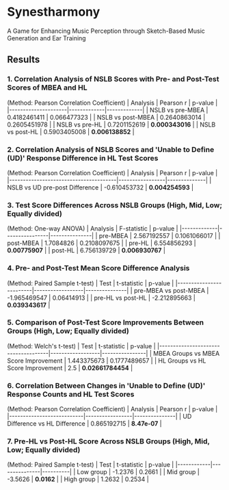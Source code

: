 # Synestharmony
A Game for Enhancing Music Perception through Sketch-Based Music Generation and Ear Training


## Results

### 1. Correlation Analysis of NSLB Scores with Pre- and Post-Test Scores of MBEA and HL
(Method: Pearson Correlation Coefficient)
| Analysis            | Pearson r   | p-value     |
|---------------------|-------------|-------------|
| NSLB vs pre-MBEA    | 0.4182461411 | 0.066477323 |
| NSLB vs post-MBEA   | 0.2640863014 | 0.2605451978 |
| NSLB vs pre-HL      | 0.7201152619 | **0.000343016** |
| NSLB vs post-HL     | 0.5903405008 | **0.006138852** |


### 2. Correlation Analysis of NSLB Scores and 'Unable to Define (UD)' Response Difference in HL Test Scores
(Method: Pearson Correlation Coefficient)
| Analysis                              | Pearson r       | p-value      |
|---------------------------------------|-----------------|--------------|
| NSLB vs UD pre-post Difference        | -0.610453732    | **0.004254593**  |


### 3. Test Score Differences Across NSLB Groups (High, Mid, Low; Equally divided)
(Method: One-way ANOVA)
| Analysis    | F-statistic    | p-value       |
|-------------|----------------|---------------|
| pre-MBEA    | 2.567192557    | 0.1061066017  |
| post-MBEA   | 1.7084826      | 0.2108097675  |
| pre-HL      | 6.554856293    | **0.00775907**    |
| post-HL     | 6.756139729    | **0.006930767**  |


### 4. Pre- and Post-Test Mean Score Difference Analysis
(Method: Paired Sample t-test)
| Test                    | t-statistic      | p-value       |
|-------------------------|------------------|---------------|
| pre-MBEA vs post-MBEA   | -1.965469547     | 0.06414913    |
| pre-HL vs post-HL       | -2.212895663     | **0.039343617**   |


### 5. Comparison of Post-Test Score Improvements Between Groups (High, Low; Equally divided)
(Method: Welch's t-test)
| Test                                | t-statistic      | p-value        |
|-------------------------------------|------------------|----------------|
| MBEA Groups vs MBEA Score Improvement | 1.443375673     | 0.1777489657   |
| HL Groups vs HL Score Improvement     | 2.5             | **0.02661784454**  |


### 6. Correlation Between Changes in 'Unable to Define (UD)' Response Counts and HL Test Scores
(Method: Pearson Correlation Coefficient)
| Analysis                  | Pearson r       | p-value       |
|---------------------------|-----------------|---------------|
| UD Difference vs HL Difference | 0.865192715   | **8.47e-07**      |


### 7. Pre-HL vs Post-HL Score Across NSLB Groups (High, Mid, Low; Equally divided)
(Method: Paired Sample t-test)
| Test       | t-statistic   | p-value  |
|------------|---------------|----------|
| Low group  | -1.2376       | 0.2661   |
| Mid group  | -3.5626       | **0.0162**   |
| High group | 1.2632        | 0.2534   |
